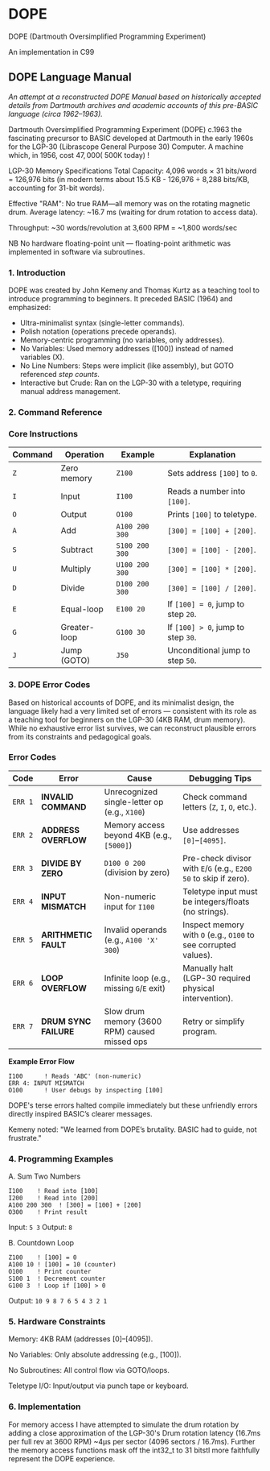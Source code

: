 # DOPE 
DOPE (Dartmouth Oversimplified Programming Experiment) 

An implementation in C99

## DOPE Language Manual
*An attempt at a reconstructed DOPE Manual based on historically accepted details from Dartmouth archives and academic accounts of this pre-BASIC language (circa 1962–1963).*

Dartmouth Oversimplified Programming Experiment (DOPE) c.1963 the fascinating precursor to BASIC developed at Dartmouth in the early 1960s for the LGP-30 (Librascope General Purpose 30) Computer. A machine which, in 1956, cost $47,000 (~$500K today) ! 

LGP-30 Memory Specifications
Total Capacity: 4,096 words × 31 bits/word = 126,976 bits (in modern terms about 15.5 KB - 126,976 ÷ 8,288 bits/KB, accounting for 31-bit words).

Effective "RAM": No true RAM—all memory was on the rotating magnetic drum. Average latency: ~16.7 ms (waiting for drum rotation to access data).

Throughput: ~30 words/revolution at 3,600 RPM = ~1,800 words/sec

NB No hardware floating-point unit — floating-point arithmetic was implemented in software via subroutines.

### 1. Introduction
DOPE was created by John Kemeny and Thomas Kurtz as a teaching tool to introduce programming to beginners. It preceded BASIC (1964) and emphasized:

+ Ultra-minimalist syntax (single-letter commands).
+ Polish notation (operations precede operands).
+ Memory-centric programming (no variables, only addresses).
+ No Variables: Used memory addresses ([100]) instead of named variables (X).
+ No Line Numbers: Steps were implicit (like assembly), but GOTO referenced *step counts*.
+ Interactive but Crude: Ran on the LGP-30 with a teletype, requiring manual address management.

### 2. Command Reference
### Core Instructions

| Command | Operation         | Example         | Explanation                          |
|---------|-------------------|-----------------|--------------------------------------|
| `Z`     | Zero memory       | `Z100`          | Sets address `[100]` to `0`.         |
| `I`     | Input             | `I100`          | Reads a number into `[100]`.         |
| `O`     | Output            | `O100`          | Prints `[100]` to teletype.          |
| `A`     | Add               | `A100 200 300`  | `[300] = [100] + [200]`.             |
| `S`     | Subtract          | `S100 200 300`  | `[300] = [100] - [200]`.             |
| `U`     | Multiply          | `U100 200 300`  | `[300] = [100] * [200]`.             |
| `D`     | Divide            | `D100 200 300`  | `[300] = [100] / [200]`.             |
| `E`     | Equal-loop        | `E100 20`       | If `[100] = 0`, jump to step `20`.   |
| `G`     | Greater-loop      | `G100 30`       | If `[100] > 0`, jump to step `30`.   |
| `J`     | Jump (GOTO)       | `J50`           | Unconditional jump to step `50`.     |

### 3. DOPE Error Codes
Based on historical accounts of DOPE, and its minimalist design, the language likely had a very limited set of errors — consistent with its role as a teaching tool for beginners on the LGP-30 (4KB RAM, drum memory). While no exhaustive error list survives, we can reconstruct plausible errors from its constraints and pedagogical goals. 
### Error Codes

| Code     | Error               | Cause                                      | Debugging Tips                                  |
|----------|---------------------|--------------------------------------------|------------------------------------------------|
| `ERR 1`  | **INVALID COMMAND** | Unrecognized single-letter op (e.g., `X100`) | Check command letters (`Z`, `I`, `O`, etc.).   |
| `ERR 2`  | **ADDRESS OVERFLOW** | Memory access beyond 4KB (e.g., `[5000]`)   | Use addresses `[0]`–`[4095]`.                  |
| `ERR 3`  | **DIVIDE BY ZERO**   | `D100 0 200` (division by zero)             | Pre-check divisor with `E`/`G` (e.g., `E200 50` to skip if zero). |
| `ERR 4`  | **INPUT MISMATCH**   | Non-numeric input for `I100`                | Teletype input must be integers/floats (no strings). |
| `ERR 5`  | **ARITHMETIC FAULT** | Invalid operands (e.g., `A100 'X' 300`)     | Inspect memory with `O` (e.g., `O100` to see corrupted values). |
| `ERR 6`  | **LOOP OVERFLOW**    | Infinite loop (e.g., missing `G`/`E` exit)  | Manually halt (LGP-30 required physical intervention). |
| `ERR 7`  | **DRUM SYNC FAILURE** | Slow drum memory (3600 RPM) caused missed ops | Retry or simplify program.                     |
**Example Error Flow**
```
I100      ! Reads 'ABC' (non-numeric)  
ERR 4: INPUT MISMATCH  
O100      ! User debugs by inspecting [100]
```
DOPE's terse errors halted compile immediately but these unfriendly errors directly inspired BASIC’s clearer messages. 

Kemeny noted: "We learned from DOPE’s brutality. BASIC had to guide, not frustrate."

### 4. Programming Examples

A. Sum Two Numbers
```
I100    ! Read into [100]  
I200    ! Read into [200]  
A100 200 300  ! [300] = [100] + [200]  
O300    ! Print result
```  
Input: ```5 3``` 
Output: ```8```

B. Countdown Loop
```
Z100    ! [100] = 0  
A100 10 ! [100] = 10 (counter)  
O100    ! Print counter  
S100 1  ! Decrement counter  
G100 3  ! Loop if [100] > 0  
```
Output: ```10 9 8 7 6 5 4 3 2 1```

### 5. Hardware Constraints
Memory: 4KB RAM (addresses [0]–[4095]).

No Variables: Only absolute addressing (e.g., [100]).

No Subroutines: All control flow via GOTO/loops.

Teletype I/O: Input/output via punch tape or keyboard.

### 6. Implementation
For memory access I have attempted to simulate the drum rotation by adding a close approximation of the LGP-30's Drum rotation latency (16.7ms per full rev at 3600 RPM) ~4µs per sector (4096 sectors / 16.7ms). Further the memory access functions mask off the int32_t to 31 bitstl more faithfully represent the DOPE experience.
